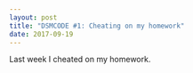 ```yaml
---
layout: post
title: "DSMCODE #1: Cheating on my homework"
date: 2017-09-19
---
```


Last week I cheated on my homework.  
